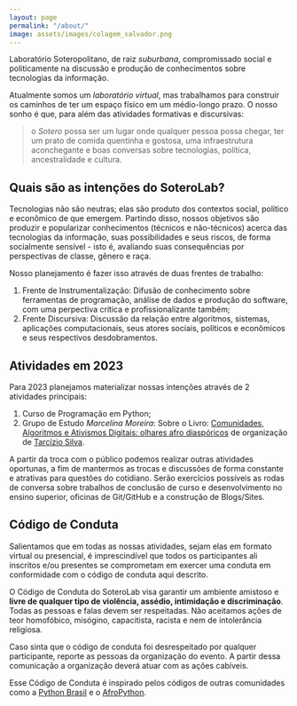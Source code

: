 ```yaml
---
layout: page
permalink: "/about/"
image: assets/images/colagem_salvador.png
---
```


Laboratório Soteropolitano, de raiz *suburbana*, compromissado social e politicamente na discussão e produção de conhecimentos sobre tecnologias da informação.

Atualmente somos um _laboratório virtual_, mas trabalhamos para construir os caminhos de ter um espaço físico em um médio-longo prazo. O nosso sonho é que, para além das atividades formativas e discursivas:
> o *Sotero* possa ser um lugar onde qualquer pessoa possa chegar, ter um prato de comida quentinha e gostosa, uma infraestrutura aconchegante e boas conversas sobre tecnologias, política, ancestralidade e cultura.

## Quais são as intenções do SoteroLab?

Tecnologias não são neutras; elas são produto dos contextos social, político e econômico de que emergem. Partindo disso, nossos objetivos são produzir e popularizar conhecimentos (técnicos e não-técnicos) acerca das tecnologias da informação, suas possibilidades e seus riscos, de forma socialmente sensível - isto é, avaliando suas consequências por perspectivas de classe, gênero e raça.

Nosso planejamento é fazer isso através de duas frentes de trabalho:
1. Frente de Instrumentalização: Difusão de conhecimento sobre ferramentas de programação, análise de dados e produção do software, com uma perpectiva crítica e profissionalizante também;
2. Frente Discursiva: Discussão da relação entre algoritmos, sistemas, aplicações computacionais, seus atores sociais, políticos e econômicos e seus respectivos desdobramentos.

## Atividades em 2023

Para 2023 planejamos materializar nossas intenções através de 2 atividades principais:
1. Curso de Programação em Python;
2. Grupo de Estudo _Marcelina Moreira_: Sobre o Livro: [Comunidades, Algoritmos e Ativismos Digitais: olhares afro diaspóricos](https://www.researchgate.net/publication/339954112_Comunidades_Algoritmos_e_Ativismos_Digitais_olhares_afrodiasporicos) de organização de [Tarcízio Silva](https://tarciziosilva.com.br/blog/).

A partir da troca com o público podemos realizar outras atividades oportunas, a fim de mantermos as trocas e discussões de forma constante e atrativas para questões do cotidiano. Serão exercícios possíveis as rodas de conversa sobre trabalhos de conclusão de curso e desenvolvimento no ensino superior, oficinas de Git/GitHub e a construção de Blogs/Sites.

## Código de Conduta

Salientamos que em todas as nossas atividades, sejam elas em formato virtual ou presencial, é imprescindível que todos os participantes ali inscritos e/ou presentes se comprometam em exercer uma conduta em conformidade com o código de conduta aqui descrito. 

O Código de Conduta do SoteroLab visa garantir um ambiente amistoso e **livre de qualquer tipo de violência, assédio, intimidação e discriminação**. Todas as pessoas e falas devem ser respeitadas. Não aceitamos ações de teor homofóbico, misógino, capacitista, racista e nem de intolerância religiosa. 

Caso sinta que o código de conduta foi desrespeitado por qualquer participante, reporte as pessoas da organização do evento. A partir dessa comunicação a organização deverá atuar com as ações cabíveis.

Esse Código de Conduta é inspirado pelos códigos de outras comunidades como a [Python Brasil](https://python.org.br/cdc/) e o [AfroPython](https://afropython.org/codigo-de-conduta/).
